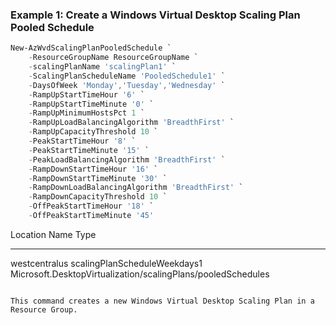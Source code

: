 ### Example 1: Create a Windows Virtual Desktop Scaling Plan Pooled Schedule
```powershell
New-AzWvdScalingPlanPooledSchedule `
    -ResourceGroupName ResourceGroupName `
    -scalingPlanName 'scalingPlan1' `
    -ScalingPlanScheduleName 'PooledSchedule1' `
    -DaysOfWeek 'Monday','Tuesday','Wednesday' `
    -RampUpStartTimeHour '6' `
    -RampUpStartTimeMinute '0' `
    -RampUpMinimumHostsPct 1 `
    -RampUpLoadBalancingAlgorithm 'BreadthFirst' `
    -RampUpCapacityThreshold 10 `
    -PeakStartTimeHour '8' `
    -PeakStartTimeMinute '15' `
    -PeakLoadBalancingAlgorithm 'BreadthFirst' `
    -RampDownStartTimeHour '16' `
    -RampDownStartTimeMinute '30' `
    -RampDownLoadBalancingAlgorithm 'BreadthFirst' `
    -RampDownCapacityThreshold 10 `
    -OffPeakStartTimeHour '18' `
    -OffPeakStartTimeMinute '45'
```

Location      Name         Type
--------      ----         ----
westcentralus scalingPlanScheduleWeekdays1 Microsoft.DesktopVirtualization/scalingPlans/pooledSchedules 
```

This command creates a new Windows Virtual Desktop Scaling Plan in a Resource Group.
